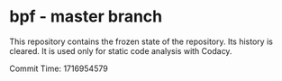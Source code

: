 # bpf - master branch

This repository contains the frozen state of the repository.
Its history is cleared. It is used only for static code
analysis with Codacy.

Commit Time: 1716954579